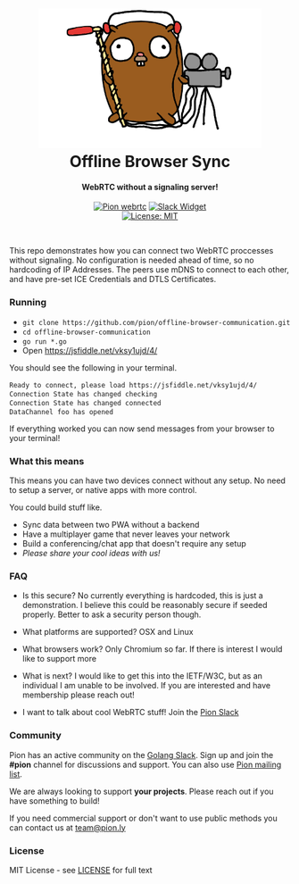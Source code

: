 <h1 align="center">
  <a href="https://pion.ly"><img src="./.github/pion-gopher-webrtc.png" alt="Pion WebRTC" height="250px"></a>
  <br>
  Offline Browser Sync
  <br>
</h1>
<h4 align="center">WebRTC without a signaling server!</h4>
<p align="center">
  <a href="https://pion.ly"><img src="https://img.shields.io/badge/pion-webrtc-gray.svg?longCache=true&colorB=brightgreen" alt="Pion webrtc"></a>
  <a href="https://pion.ly/slack"><img src="https://img.shields.io/badge/join-us%20on%20slack-gray.svg?longCache=true&logo=slack&colorB=brightgreen" alt="Slack Widget"></a>
  <br>
  <a href="LICENSE"><img src="https://img.shields.io/badge/License-MIT-yellow.svg" alt="License: MIT"></a>
</p>
<br>

This repo demonstrates how you can connect two WebRTC proccesses without signaling. No configuration is needed ahead of time, so no hardcoding of IP Addresses.
The peers use mDNS to connect to each other, and have pre-set ICE Credentials and DTLS Certificates.

### Running
* `git clone https://github.com/pion/offline-browser-communication.git`
* `cd offline-browser-communication`
* `go run *.go`
* Open https://jsfiddle.net/vksy1ujd/4/

You should see the following in your terminal.
```
Ready to connect, please load https://jsfiddle.net/vksy1ujd/4/
Connection State has changed checking
Connection State has changed connected
DataChannel foo has opened
```

If everything worked you can now send messages from your browser to your terminal!

### What this means
This means you can have two devices connect without any setup. No need to setup a server, or native apps with more control.

You could build stuff like.
* Sync data between two PWA without a backend
* Have a multiplayer game that never leaves your network
* Build a conferencing/chat app that doesn't require any setup
* *Please share your cool ideas with us!*

### FAQ
* Is this secure?
No currently everything is hardcoded, this is just a demonstration. I believe this could be reasonably secure if seeded properly. Better to ask a security person though.

* What platforms are supported?
OSX and Linux

* What browsers work?
Only Chromium so far. If there is interest I would like to support more

* What is next?
I would like to get this into the IETF/W3C, but as an individual I am unable to be involved. If you are interested and have membership please reach out!

* I want to talk about cool WebRTC stuff!
Join the [Pion Slack](https://pion.ly/slack)


### Community
Pion has an active community on the [Golang Slack](https://invite.slack.golangbridge.org/). Sign up and join the **#pion** channel for discussions and support. You can also use [Pion mailing list](https://groups.google.com/forum/#!forum/pion).

We are always looking to support **your projects**. Please reach out if you have something to build!

If you need commercial support or don't want to use public methods you can contact us at [team@pion.ly](mailto:team@pion.ly)

### License
MIT License - see [LICENSE](LICENSE) for full text
